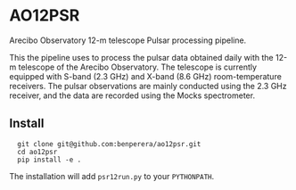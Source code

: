 # AO12PSR
Arecibo Observatory 12-m telescope Pulsar processing pipeline.

This the pipeline uses to process the pulsar data obtained daily with the 12-m telescope of the Arecibo Observatory. The telescope is currently equipped with S-band (2.3 GHz) and X-band (8.6 GHz) room-temperature receivers. The pulsar observations are mainly conducted using the 2.3 GHz receiver, and the data are recorded using the Mocks spectrometer.


## Install
```
  git clone git@github.com:benperera/ao12psr.git
  cd ao12psr
  pip install -e .
```
The installation will add `psr12run.py` to your `PYTHONPATH`.
